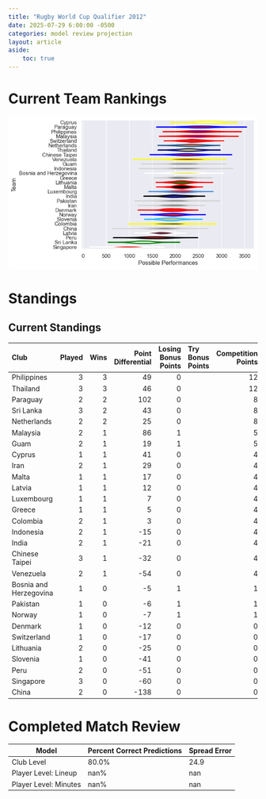 ```yaml
---  
title: "Rugby World Cup Qualifier 2012"  
date: 2025-07-29 6:00:00 -0500  
categories: model review projection  
layout: article  
aside:  
    toc: true  
---
```

# Current Team Rankings


![Club Rankings](plots/rankings_Rugby_World_Cup_Qualifier_2012.png)
# Standings

## Current Standings


| Club                   |   Played |   Wins |   Point Differential |   Losing Bonus Points | Try Bonus Points   |   Competition Points |
|:-----------------------|---------:|-------:|---------------------:|----------------------:|:-------------------|---------------------:|
| Philippines            |        3 |      3 |                   49 |                     0 |                    |                   12 |
| Thailand               |        3 |      3 |                   46 |                     0 |                    |                   12 |
| Paraguay               |        2 |      2 |                  102 |                     0 |                    |                    8 |
| Sri Lanka              |        3 |      2 |                   43 |                     0 |                    |                    8 |
| Netherlands            |        2 |      2 |                   25 |                     0 |                    |                    8 |
| Malaysia               |        2 |      1 |                   86 |                     1 |                    |                    5 |
| Guam                   |        2 |      1 |                   19 |                     1 |                    |                    5 |
| Cyprus                 |        1 |      1 |                   41 |                     0 |                    |                    4 |
| Iran                   |        2 |      1 |                   29 |                     0 |                    |                    4 |
| Malta                  |        1 |      1 |                   17 |                     0 |                    |                    4 |
| Latvia                 |        1 |      1 |                   12 |                     0 |                    |                    4 |
| Luxembourg             |        1 |      1 |                    7 |                     0 |                    |                    4 |
| Greece                 |        1 |      1 |                    5 |                     0 |                    |                    4 |
| Colombia               |        2 |      1 |                    3 |                     0 |                    |                    4 |
| Indonesia              |        2 |      1 |                  -15 |                     0 |                    |                    4 |
| India                  |        2 |      1 |                  -21 |                     0 |                    |                    4 |
| Chinese Taipei         |        3 |      1 |                  -32 |                     0 |                    |                    4 |
| Venezuela              |        2 |      1 |                  -54 |                     0 |                    |                    4 |
| Bosnia and Herzegovina |        1 |      0 |                   -5 |                     1 |                    |                    1 |
| Pakistan               |        1 |      0 |                   -6 |                     1 |                    |                    1 |
| Norway                 |        1 |      0 |                   -7 |                     1 |                    |                    1 |
| Denmark                |        1 |      0 |                  -12 |                     0 |                    |                    0 |
| Switzerland            |        1 |      0 |                  -17 |                     0 |                    |                    0 |
| Lithuania              |        2 |      0 |                  -25 |                     0 |                    |                    0 |
| Slovenia               |        1 |      0 |                  -41 |                     0 |                    |                    0 |
| Peru                   |        2 |      0 |                  -51 |                     0 |                    |                    0 |
| Singapore              |        3 |      0 |                  -60 |                     0 |                    |                    0 |
| China                  |        2 |      0 |                 -138 |                     0 |                    |                    0 |



# Completed Match Review


| Model | Percent Correct Predictions | Spread Error |
| ------ | ------ | ------ |
| Club Level | 80.0% | 24.9 |
| Player Level: Lineup | nan% | nan |
| Player Level: Minutes | nan% | nan |

